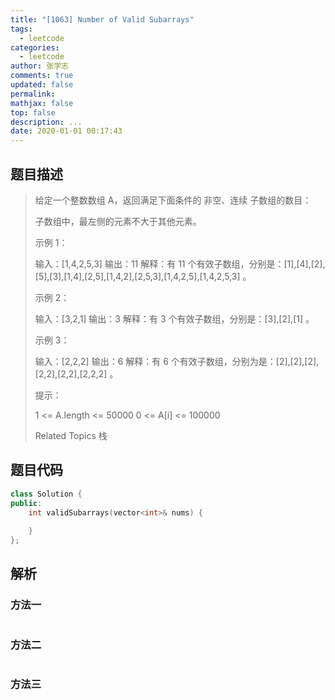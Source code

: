 ```yaml
---
title: "[1063] Number of Valid Subarrays"
tags:
  - leetcode
categories:
  - leetcode
author: 张学志
comments: true
updated: false
permalink:
mathjax: false
top: false
description: ...
date: 2020-01-01 00:17:43
---
```


## 题目描述

> 给定一个整数数组 A，返回满足下面条件的 非空、连续 子数组的数目： 
> 
> 子数组中，最左侧的元素不大于其他元素。 
> 
> 
> 
> 示例 1： 
> 
> 输入：[1,4,2,5,3]
> 输出：11
> 解释：有 11 个有效子数组，分别是：[1],[4],[2],[5],[3],[1,4],[2,5],[1,4,2],[2,5,3],[1,4,2,5],[1,4,2,5,3] 。
> 
> 
> 示例 2： 
> 
> 输入：[3,2,1]
> 输出：3
> 解释：有 3 个有效子数组，分别是：[3],[2],[1] 。
> 
> 
> 示例 3： 
> 
> 输入：[2,2,2]
> 输出：6
> 解释：有 6 个有效子数组，分别为是：[2],[2],[2],[2,2],[2,2],[2,2,2] 。
> 
> 
> 
> 
> 提示： 
> 
> 
> 1 <= A.length <= 50000 
> 0 <= A[i] <= 100000 
> 
> Related Topics 栈

## 题目代码

```cpp
class Solution {
public:
    int validSubarrays(vector<int>& nums) {
        
    }
};
```

## 解析

### 方法一

```cpp

```

### 方法二

```cpp

```

### 方法三

```cpp

```

